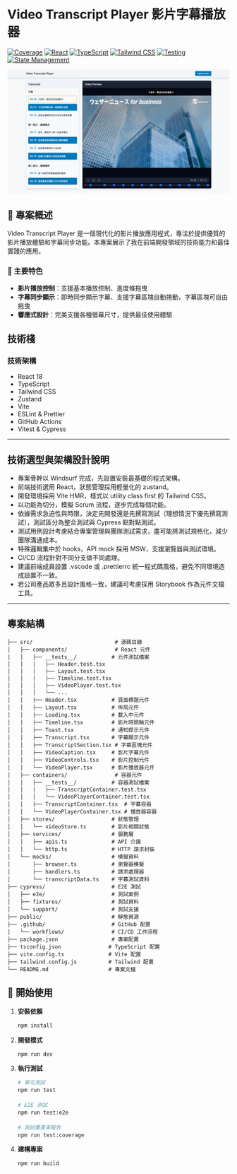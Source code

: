# Video Transcript Player 影片字幕播放器

[![Coverage](https://coveralls.io/repos/github/wuhenli/video-transcript-player/badge.svg?branch=main)](https://coveralls.io/github/wuhenli/video-transcript-player?branch=main)
[![React](https://img.shields.io/badge/React-18.2.0-61dafb.svg)](https://reactjs.org/)
[![TypeScript](https://img.shields.io/badge/TypeScript-5.0.0-blue.svg)](https://www.typescriptlang.org/)
[![Tailwind CSS](https://img.shields.io/badge/TailwindCSS-4.1.11-38bdf8.svg)](https://tailwindcss.com/)
[![Testing](https://img.shields.io/badge/Testing-Vitest%20%7C%20Cypress-04C38E.svg)](https://vitest.dev/)
[![State Management](https://img.shields.io/badge/State-Zustand-brown.svg)](https://zustand-demo.pmnd.rs/)

<img src="./public/screenshot.png" alt="Video Transcript Player">

## 🎯 專案概述

Video Transcript Player 是一個現代化的影片播放應用程式，專注於提供優質的影片播放體驗和字幕同步功能。本專案展示了我在前端開發領域的技術能力和最佳實踐的應用。

### 🌟 主要特色

- **影片播放控制**：支援基本播放控制、進度條拖曳
- **字幕同步顯示**：即時同步顯示字幕、支援字幕區塊自動捲動，字幕區塊可自由拖曳
- **響應式設計**：完美支援各種螢幕尺寸，提供最佳使用體驗

## 技術棧

### 技術架構

- React 18
- TypeScript
- Tailwind CSS
- Zustand
- Vite
- ESLint & Prettier
- GitHub Actions
- Vitest & Cypress

---

## 技術選型與架構設計說明

- 專案骨幹以 Windsurf 完成，先設置安裝最基礎的程式架構。
- 前端技術選用 React，狀態管理採用輕量化的 zustand。
- 開發環境採用 Vite HMR，樣式以 utility class first 的 Tailwind CSS。
- 以功能為切分，模擬 Scrum 流程，逐步完成每個功能。
- 依據需求急迫性與時限，決定先開發還是先撰寫測試（理想情況下優先撰寫測試），測試區分為整合測試與 Cypress 點對點測試。
- 測試用例設計考慮結合專案管理與團隊測試需求，盡可能將測試規格化，減少團隊溝通成本。
- 特殊邏輯集中於 hooks，API mock 採用 MSW，支援瀏覽器與測試環境。
- CI/CD 流程針對不同分支做不同處理。
- 建議前端成員設置 .vscode 或 .prettierrc 統一程式碼風格，避免不同環境造成設置不一致。
- 若公司產品眾多且設計風格一致，建議可考慮採用 Storybook 作為元件文檔工具。

---

## 專案結構

```
├── src/                          # 源碼目錄
│   ├── components/               # React 元件
│   │   ├── __tests__/           # 元件測試檔案
│   │   │   ├── Header.test.tsx
│   │   │   ├── Layout.test.tsx
│   │   │   ├── Timeline.test.tsx
│   │   │   ├── VideoPlayer.test.tsx
│   │   │   └── ...
│   │   ├── Header.tsx           # 頁面標題元件
│   │   ├── Layout.tsx           # 佈局元件
│   │   ├── Loading.tsx          # 載入中元件
│   │   ├── Timeline.tsx         # 影片時間軸元件
│   │   ├── Toast.tsx            # 通知提示元件
│   │   ├── Transcript.tsx       # 字幕顯示元件
│   │   ├── TranscriptSection.tsx # 字幕區塊元件
│   │   ├── VideoCaption.tsx     # 影片字幕元件
│   │   ├── VideoControls.tsx    # 影片控制元件
│   │   └── VideoPlayer.tsx      # 影片播放器元件
│   ├── containers/               # 容器元件
│   │   ├── __tests__/           # 容器測試檔案
│   │   │   ├── TranscriptContainer.test.tsx
│   │   │   └── VideoPlayerContainer.test.tsx
│   │   ├── TranscriptContainer.tsx  # 字幕容器
│   │   └── VideoPlayerContainer.tsx # 播放器容器
│   ├── stores/                  # 狀態管理
│   │   └── videoStore.ts        # 影片相關狀態
│   ├── services/                # 服務層
│   │   ├── apis.ts              # API 介接
│   │   └── http.ts              # HTTP 請求封裝
│   └── mocks/                   # 模擬資料
│       ├── browser.ts           # 瀏覽器模擬
│       ├── handlers.ts          # 請求處理器
│       └── transcriptData.ts    # 字幕測試資料
├── cypress/                     # E2E 測試
│   ├── e2e/                     # 測試案例
│   ├── fixtures/                # 測試資料
│   └── support/                 # 測試支援
├── public/                      # 靜態資源
├── .github/                     # GitHub 配置
│   └── workflows/               # CI/CD 工作流程
├── package.json                 # 專案配置
├── tsconfig.json               # TypeScript 配置
├── vite.config.ts              # Vite 配置
├── tailwind.config.js          # Tailwind 配置
└── README.md                   # 專案文檔
```

## 🚀 開始使用

1. **安裝依賴**

   ```bash
   npm install
   ```

2. **開發模式**

   ```bash
   npm run dev
   ```

3. **執行測試**

   ```bash
   # 單元測試
   npm run test

   # E2E 測試
   npm run test:e2e

   # 測試覆蓋率報告
   npm run test:coverage
   ```

4. **建構專案**
   ```bash
   npm run build
   ```
